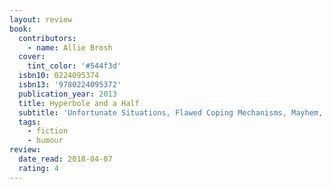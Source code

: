```yaml
---
layout: review
book:
  contributors:
    - name: Allie Brosh
  cover:
    tint_color: '#544f3d'
  isbn10: 0224095374
  isbn13: '9780224095372'
  publication_year: 2013
  title: Hyperbole and a Half
  subtitle: 'Unfortunate Situations, Flawed Coping Mechanisms, Mayhem, and Other Things That Happened'
  tags:
    - fiction
    - humour
review:
  date_read: 2018-04-07
  rating: 4
---
```

